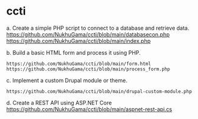 ﻿# ccti
a.	Create a simple PHP script to connect to a database and retrieve data.
    https://github.com/NukhuGama/ccti/blob/main/databasecon.php
    https://github.com/NukhuGama/ccti/blob/main/index.php 

b.	Build a basic HTML form and process it using PHP.
    
    https://github.com/NukhuGama/ccti/blob/main/form.html 
    https://github.com/NukhuGama/ccti/blob/main/process_form.php 

c.	Implement a custom Drupal module or theme.
    
    https://github.com/NukhuGama/ccti/blob/main/drupal-custom-module.php 


d.	Create a REST API using ASP.NET Core
    https://github.com/NukhuGama/ccti/blob/main/aspnet-rest-api.cs  



